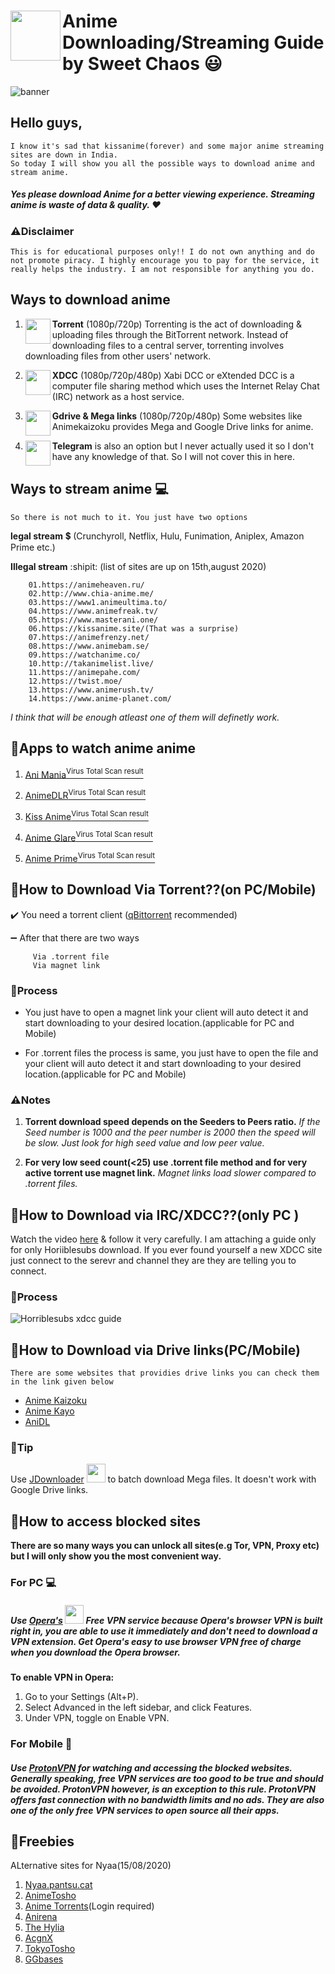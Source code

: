 # <img align="left" width="80" height="80" src="https://f4.bcbits.com/img/a1759932080_10.jpg">Anime Downloading/Streaming Guide by  Sweet Chaos :smiley:

![banner](https://images-wixmp-ed30a86b8c4ca887773594c2.wixmp.com/f/6233922d-753c-4152-9afe-3b82ce990681/d9m6ac2-f309d8c5-d4e0-4a33-b727-ab0275abb0f0.png/v1/fill/w_1023,h_536,strp/erza__lucy__juvia_render_by_stella1994x_d9m6ac2-fullview.png?token=eyJ0eXAiOiJKV1QiLCJhbGciOiJIUzI1NiJ9.eyJzdWIiOiJ1cm46YXBwOiIsImlzcyI6InVybjphcHA6Iiwib2JqIjpbW3siaGVpZ2h0IjoiPD01MzYiLCJwYXRoIjoiXC9mXC82MjMzOTIyZC03NTNjLTQxNTItOWFmZS0zYjgyY2U5OTA2ODFcL2Q5bTZhYzItZjMwOWQ4YzUtZDRlMC00YTMzLWI3MjctYWIwMjc1YWJiMGYwLnBuZyIsIndpZHRoIjoiPD0xMDIzIn1dXSwiYXVkIjpbInVybjpzZXJ2aWNlOmltYWdlLm9wZXJhdGlvbnMiXX0.vasgznvv_AC-I0ZYGrWlfKz3ccHWIuDcwYt41mrQqBs)

## Hello guys, 
    I know it's sad that kissanime(forever) and some major anime streaming sites are down in India.
    So today I will show you all the possible ways to download anime and stream anime.

#####    Yes please download Anime for a better viewing experience. Streaming anime is waste of data & quality. :heart:

### :warning:Disclaimer

	This is for educational purposes only!! I do not own anything and do not promote piracy. I highly encourage you to pay for the service, it really helps the industry. I am not responsible for anything you do.

## Ways to download anime

1. <img align="left" width="40" height="40" src="https://upload.wikimedia.org/wikipedia/commons/thumb/6/66/New_qBittorrent_Logo.svg/600px-New_qBittorrent_Logo.svg.png"> **Torrent** (1080p/720p) Torrenting is the act of downloading & uploading files through the BitTorrent network. Instead of downloading files to a central server, torrenting involves downloading files from other users' network.

2. <img align="left" width="40" height="40" src="https://upload.wikimedia.org/wikipedia/commons/thumb/4/4e/Hexchat_Logo.svg/64px-Hexchat_Logo.svg.png"> **XDCC** (1080p/720p/480p) Xabi DCC or eXtended DCC is a computer file sharing method which uses the Internet Relay Chat (IRC) network as a host service.

3. <img align="left" width="40" height="40" src="https://upload.wikimedia.org/wikipedia/commons/thumb/d/da/Google_Drive_logo.png/600px-Google_Drive_logo.png"> **Gdrive & Mega links** (1080p/720p/480p) Some websites like Animekaizoku provides Mega and Google Drive links for anime.

4. <img align="left" width="40" height="40" src="https://upload.wikimedia.org/wikipedia/commons/thumb/8/82/Telegram_logo.svg/512px-Telegram_logo.svg.png"> **Telegram** is also an option but I never actually used it so I don't have any knowledge of that. So I will not cover this in here.  


## Ways to stream anime :computer:

	So there is not much to it. You just have two options

__legal stream__ :heavy_dollar_sign: (Crunchyroll, Netflix, Hulu, Funimation, Aniplex, Amazon Prime etc.)

__Illegal stream__ :shipit: (list of sites are up on 15th,august 2020)

		01.https://animeheaven.ru/
		02.http://www.chia-anime.me/
		03.https://www1.animeultima.to/
		04.https://www.animefreak.tv/
		05.https://www.masterani.one/
		06.https://kissanime.site/(That was a surprise)
		07.https://animefrenzy.net/
		08.https://www.animebam.se/
		09.https://watchanime.co/
		10.http://takanimelist.live/
		11.https://animepahe.com/
		12.https://twist.moe/
		13.https://www.animerush.tv/
		14.https://www.anime-planet.com/

*I think that will be enough atleast one of them will definetly work.*

## :diamond_shape_with_a_dot_inside:Apps to watch anime anime

1. [Ani Mania](https://www.mobi24.net/anime.html)[<sup>Virus Total Scan result</sup>](https://www.virustotal.com/gui/file/6db4ec0e94fda5c19b3dd299f7d7f725f8c7ca630121b90eb9e94798287d009b/detection)
	
2. [AnimeDLR](https://www.mediafire.com/file/4z4c888p8r7izzo/animedlr-6-1-3.apk/file)[<sup>Virus Total Scan result</sup>](https://www.virustotal.com/gui/file/18dbbedb472c2998eb7ab38f842be7024bf248c96ade7d314a87149abbbbc4bc/detection)

3. [Kiss Anime](https://www.mediafire.com/file/zsdnnz9lnl3c6dn/Kiss_Anime.apk/file)[<sup>Virus Total Scan result</sup>](https://www.virustotal.com/gui/file/5cc33dc9c8aeeaff0fdc713b9b2fca56f3f15b8c76e44daba3bbac614779bdf3/detection)

4. [Anime Glare](https://animeglare.xyz/index.html)[<sup>Virus Total Scan result</sup>](https://www.virustotal.com/gui/file/7f909db413939f24709c2c1006b8c0cf75f44ab13c1dbbb8d69ac69a8f1e7678/detection)

5. [Anime Prime](https://www.mediafire.com/file/gqlrlzy0cg2t4c1/Anime_Prime.apk/file)[<sup>Virus Total Scan result</sup>](https://www.virustotal.com/gui/file/2fda060e38fbe42a33e1f9a1283d7fb9fc78607acbe44423061978667ea09abf/detection)


## :beginner:How to Download Via Torrent??(on PC/Mobile)

:heavy_check_mark: You need a torrent client ([qBittorrent](https://www.qbittorrent.org/download.php) recommended)

:heavy_minus_sign: After that there are two ways 

		 Via .torrent file
		 Via magnet link


### :diamond_shape_with_a_dot_inside:Process

*	You just have to open a magnet link your client will auto detect it and start downloading to your desired location.(applicable for PC and Mobile)

*	 For .torrent files the process is same, you just have to open the file and your client will auto detect it and start downloading to your desired location.(applicable for PC and Mobile)

### :warning:Notes 
1.	  **Torrent download speed depends on the Seeders to Peers ratio.** 	*If the Seed number is 1000 and the peer number is 2000 then the speed will be slow. Just look for high seed value and low peer value.*

2.	  **For very low seed count(<25) use .torrent file method and for very active torrent use magnet link.** *Magnet links load slower compared to .torrent files.*



## :beginner:How to Download via IRC/XDCC??(only PC )

Watch the video [here](https://www.youtube.com/watch?v=jvdUkZ9WJfs&t=13s) & follow it very carefully. I am attaching a guide only for only Horiiblesubs download. If you ever found yourself a new XDCC site just connect to the serevr and channel they are they are telling you to connect. 

### :diamond_shape_with_a_dot_inside:Process

![Horriblesubs xdcc guide](https://horriblesubs.info/images/hexchatguide.png)

## :beginner:How to Download via Drive links(PC/Mobile)

	There are some websites that providies drive links you can check them in the link given below

* [Anime Kaizoku](https://animekaizoku.com/)
* [Anime Kayo](https://animekayo.com/)
* [AniDL](https://anidl.org/)

### :ghost:Tip

Use [JDownloader](https://jdownloader.org/download/index) <img width="30" height="30" src="https://jdownloader.org/_media/knowledge/wiki/jdownloader.png?w=150"> to batch download Mega files. It doesn't work with Google Drive links.


## :beginner:How to access blocked sites

**There are so many ways you can unlock all sites(e.g Tor, VPN, Proxy etc) but I will only show you the most convenient way.**

### For PC :computer:	 

##### Use [Opera's](http://www.opera.com/download) <img width="30" height="30" src="https://uc3758920bfefad35d05442a624f.previews.dropboxusercontent.com/p/thumb/AA4tvEg6aJm-9OKJsgb2wfK81w5vfSbgKrIsU9whuz-o52JueKRqCrqtJCrjjAI_pTw7m0LhOU-3Le5a-e3jKiSHTJpCGCdfYQ820VnZrcRb751OEKotf4LE21JRUeYdc6doZqXW3REm5baJY-qal6F1L9TL6AM5I-Oo1IPWGeoukFQTaPwsfOMhRrGmZ3x-UlioHpT9VkE6y4IlofuFXgCIP735Y-GeabA6e1YnqfE7KsFR7b8Lx0qRPoOWGQR8ygSNIrKPNpmnDlmjXzj3GERWFtb6LWZJCXLQPbgujA80dEorgasRQDNxJUwH2I9Jaz1jTgue1cAgR-WffolFkPqZECA4WoI9_gMyC8PK7zlV8Q/p.png?size=178x178&size_mode=1">  Free VPN service because Opera's browser VPN is built right in, you are able to use it immediately and don't need to download a VPN extension. Get Opera's easy to use browser VPN free of charge when you download the Opera browser.

__To enable VPN in Opera:__

1. Go to your Settings (Alt+P).
2. Select Advanced in the left sidebar, and click Features.
3. Under VPN, toggle on Enable VPN.

### For Mobile :iphone:	 

##### Use [ProtonVPN](https://play.google.com/store/apps/details?id=ch.protonvpn.android&hl=en_IN) for watching and accessing the blocked websites. Generally speaking, free VPN services are too good to be true and should be avoided. ProtonVPN however, is an exception to this rule. ProtonVPN offers fast connection with no bandwidth limits and no ads. They are also one of the only free VPN services to open source all their apps.

## :beginner:Freebies

ALternative sites for Nyaa(15/08/2020)

1. [Nyaa.pantsu.cat](https://nyaa.net/)
2. [AnimeTosho](https://animetosho.org/)
3. [Anime Torrents](https://animetorrents.me/)(Login required)
4. [Anirena](https://www.anirena.com/index.php?t=2)
5. [The Hylia](https://anime.thehylia.com/downloads/browse/M)
6. [AcgnX](https://www.acgnx.se/)
7. [TokyoTosho](https://www.tokyotosho.info/)
8. [GGbases](https://www.ggbases.com/)

